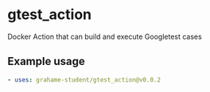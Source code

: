# gtest_action
Docker Action that can build and execute Googletest cases

## Example usage
```yaml
- uses: grahame-student/gtest_action@v0.0.2
```
